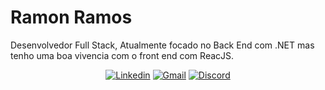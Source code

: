 
# Ramon Ramos 

Desenvolvedor Full Stack, Atualmente focado no Back End com .NET mas tenho uma boa vivencia com o front end com ReacJS.

<div align="center">

<a href="https://www.linkedin.com/in/rhamudi/"><img src="https://img.shields.io/badge/-rhamudi-blue?style=for-the-badge&logo=Linkedin&logoColor=white&link=https://www.linkedin.com/in/rhamudi/" alt="Linkedin"/></a>
<a href="mailto:ramonramos.silva19@gmail.com"><img src="https://img.shields.io/badge/-ramonramos.silva19@gmail.com-c14438?style=for-the-badge&logo=Gmail&logoColor=white&link=mailto:ramonramos.silva19@gmail.com" alt="Gmail"/></a>
<a href="discord://"><img src="https://img.shields.io/badge/-hamudi5527-%237289DA?style=for-the-badge&logo=Discord&logoColor=white&link=discord://" alt="Discord"/></a>
</div>
